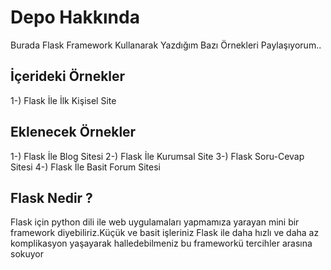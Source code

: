 # Depo Hakkında
Burada Flask Framework Kullanarak Yazdığım Bazı Örnekleri Paylaşıyorum..

## İçerideki Örnekler
1-) Flask İle İlk Kişisel Site 

## Eklenecek Örnekler
1-) Flask İle Blog Sitesi
2-) Flask İle Kurumsal Site
3-) Flask Soru-Cevap Sitesi
4-) Flask İle Basit Forum Sitesi

## Flask Nedir ?
Flask için python dili ile web uygulamaları yapmamıza yarayan mini bir framework diyebiliriz.Küçük ve basit işleriniz Flask ile daha hızlı ve daha az komplikasyon yaşayarak halledebilmeniz bu frameworkü tercihler arasına sokuyor
